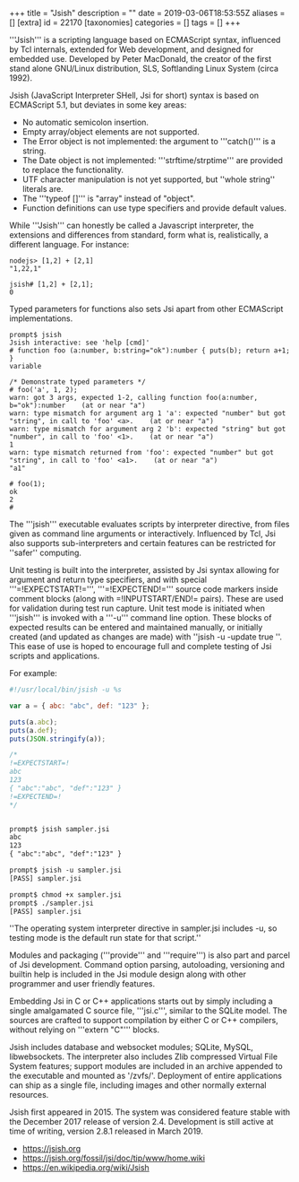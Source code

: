 +++
title = "Jsish"
description = ""
date = 2019-03-06T18:53:55Z
aliases = []
[extra]
id = 22170
[taxonomies]
categories = []
tags = []
+++


'''Jsish''' is a scripting language based on ECMAScript syntax, influenced by Tcl internals, extended for Web development, and designed for embedded use. Developed by Peter MacDonald, the creator of the first stand alone GNU/Linux distribution, SLS, Softlanding Linux System (circa 1992).

Jsish (JavaScript Interpreter SHell, Jsi for short) syntax is based on ECMAScript 5.1, but deviates in some key areas:

* No automatic semicolon insertion.
* Empty array/object elements are not supported.
* The Error object is not implemented: the argument to '''catch()''' is a string.
* The Date object is not implemented: '''strftime/strptime''' are provided to replace the functionality.
* UTF character manipulation is not yet supported, but ''whole string'' literals are.
* The '''typeof []''' is "array" instead of "object".
* Function definitions can use type specifiers and provide default values.


While '''Jsish''' can honestly be called a Javascript interpreter, the extensions and differences from standard, form what is, realistically, a different language.  For instance:

    nodejs> [1,2] + [2,1]
    "1,22,1"

    jsish# [1,2] + [2,1];
    0

Typed parameters for functions also sets Jsi apart from other ECMAScript implementations.

    prompt$ jsish
    Jsish interactive: see 'help [cmd]'
    # function foo (a:number, b:string="ok"):number { puts(b); return a+1; }
    variable

    /* Demonstrate typed parameters */
    # foo('a', 1, 2);
    warn: got 3 args, expected 1-2, calling function foo(a:number, b="ok"):number    (at or near "a")
    warn: type mismatch for argument arg 1 'a': expected "number" but got "string", in call to 'foo' <a>.    (at or near "a")
    warn: type mismatch for argument arg 2 'b': expected "string" but got "number", in call to 'foo' <1>.    (at or near "a")
    1
    warn: type mismatch returned from 'foo': expected "number" but got "string", in call to 'foo' <a1>.    (at or near "a")
    "a1"

    # foo(1);
    ok
    2
    #


The '''jsish''' executable evaluates scripts by interpreter directive, from files given as command line arguments or interactively.  Influenced by Tcl, Jsi also supports sub-interpreters and certain features can be restricted for ''safer'' computing.

Unit testing is built into the interpreter, assisted by Jsi syntax allowing for argument and return type specifiers, and with special '''=!EXPECTSTART!=''', '''=!EXPECTEND!=''' source code markers inside comment blocks (along with =!INPUTSTART/END!= pairs). These are used for validation during test run capture. Unit test mode is initiated when '''jsish''' is invoked with a '''-u''' command line option.  These blocks of expected results can be entered and maintained manually, or initially created (and updated as changes are made) with ''jsish -u -update true <scriptname>''. This ease of use is hoped to encourage full and complete testing of Jsi scripts and applications.

For example:


```javascript
#!/usr/local/bin/jsish -u %s

var a = { abc: "abc", def: "123" };

puts(a.abc);
puts(a.def);
puts(JSON.stringify(a));

/*
!=EXPECTSTART=!
abc
123
{ "abc":"abc", "def":"123" }
!=EXPECTEND=!
*/
```
```txt

prompt$ jsish sampler.jsi
abc
123
{ "abc":"abc", "def":"123" }

prompt$ jsish -u sampler.jsi
[PASS] sampler.jsi

prompt$ chmod +x sampler.jsi
prompt$ ./sampler.jsi
[PASS] sampler.jsi
```


''The operating system interpreter directive in sampler.jsi includes -u, so testing mode is the default run state for that script.''

Modules and packaging ('''provide''' and '''require''') is also part and parcel of Jsi development. Command option parsing, autoloading, versioning and builtin help is included in the Jsi module design along with other programmer and user friendly features.

Embedding Jsi in C or C++ applications starts out by simply including a single amalgamated C source file, '''jsi.c''', similar to the SQLite model.  The sources are crafted to support compilation by either C or C++ compilers, without relying on '''extern "C"''' blocks.

Jsish includes database and websocket modules; SQLite, MySQL, libwebsockets. The interpreter also includes Zlib compressed Virtual File System features; support modules are included in an archive appended to the executable and mounted as '/zvfs/'.  Deployment of entire applications can ship as a single file, including images and other normally external resources.

Jsish first appeared in 2015. The system was considered feature stable with the December 2017 release of version 2.4.  Development is still active at time of writing, version 2.8.1 released in March 2019.

* https://jsish.org
* https://jsish.org/fossil/jsi/doc/tip/www/home.wiki
* https://en.wikipedia.org/wiki/Jsish
